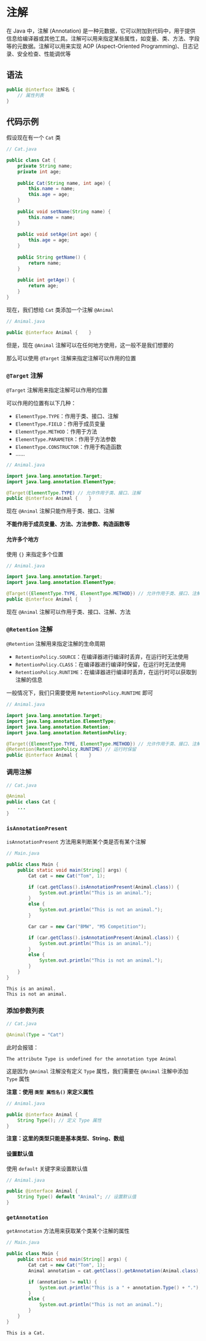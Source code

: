 # 注解

在 Java 中，注解 (Annotation) 是一种元数据，它可以附加到代码中，用于提供信息给编译器或其他工具。注解可以用来指定某些属性，如变量、类、方法、字段等的元数据。注解可以用来实现 AOP (Aspect-Oriented Programming)、日志记录、安全检查、性能调优等

## 语法

```java
public @interface 注解名 {
    // 属性列表
}
```

## 代码示例

假设现在有一个 `Cat` 类

```java
// Cat.java

public class Cat {
    private String name;
    private int age;
    
    public Cat(String name, int age) {
        this.name = name;
        this.age = age;
    }
    
    public void setName(String name) {
        this.name = name;
    }
    
    public void setAge(int age) {
        this.age = age;
    }
    
    public String getName() {
        return name;
    }
    
    public int getAge() {
        return age;
    }
}
```

现在，我们想给 `Cat` 类添加一个注解 `@Animal`

```java
// Animal.java

public @interface Animal {    }
```

但是，现在 `@Animal` 注解可以在任何地方使用，这一般不是我们想要的

那么可以使用 `@Target` 注解来指定注解可以作用的位置

### `@Target` 注解

`@Target` 注解用来指定注解可以作用的位置

可以作用的位置有以下几种：

- `ElementType.TYPE`：作用于类、接口、注解
- `ElementType.FIELD`：作用于成员变量
- `ElementType.METHOD`：作用于方法
- `ElementType.PARAMETER`：作用于方法参数
- `ElementType.CONSTRUCTOR`：作用于构造函数
- ......

```java
// Animal.java

import java.lang.annotation.Target;
import java.lang.annotation.ElementType;

@Target(ElementType.TYPE) // 允许作用于类、接口、注解
public @interface Animal {    }
```

现在 `@Animal` 注解只能作用于类、接口、注解

**不能作用于成员变量、方法、方法参数、构造函数等**

#### 允许多个地方

使用 `{}` 来指定多个位置

```java
// Animal.java

import java.lang.annotation.Target;
import java.lang.annotation.ElementType;

@Target({ElementType.TYPE, ElementType.METHOD}) // 允许作用于类、接口、注解、方法
public @interface Animal {    }
```

现在 `@Animal` 注解可以作用于类、接口、注解、方法

### `@Retention` 注解

`@Retention` 注解用来指定注解的生命周期

- `RetentionPolicy.SOURCE`：在编译器进行编译时丢弃，在运行时无法使用
- `RetentionPolicy.CLASS`：在编译器进行编译时保留，在运行时无法使用
- `RetentionPolicy.RUNTIME`：在编译器进行编译时丢弃，在运行时可以获取到注解的信息


一般情况下，我们只需要使用 `RetentionPolicy.RUNTIME` 即可

```java
// Animal.java

import java.lang.annotation.Target;
import java.lang.annotation.ElementType;
import java.lang.annotation.Retention;
import java.lang.annotation.RetentionPolicy;

@Target({ElementType.TYPE, ElementType.METHOD}) // 允许作用于类、接口、注解、方法
@Retention(RetentionPolicy.RUNTIME) // 运行时保留
public @interface Animal {    }
```

### 调用注解

```java
// Cat.java

@Animal
public class Cat {
    ...
}
```

### `isAnnotationPresent`

`isAnnotationPresent` 方法用来判断某个类是否有某个注解

```java
// Main.java

public class Main {
    public static void main(String[] args) {
        Cat cat = new Cat("Tom", 1);

        if (cat.getClass().isAnnotationPresent(Animal.class)) {
            System.out.println("This is an animal.");
        }
        else {
            System.out.println("This is not an animal.");
        }

        Car car = new Car("BMW", "M5 Competition");

        if (car.getClass().isAnnotationPresent(Animal.class)) {
            System.out.println("This is an animal.");
        }
        else {
            System.out.println("This is not an animal.");
        }
    }
}
```

```
This is an animal.
This is not an animal.
```

### 添加参数列表

```java
// Cat.java

@Animal(Type = "Cat")
```

此时会报错：

```
The attribute Type is undefined for the annotation type Animal
```

这是因为 `@Animal` 注解没有定义 `Type` 属性，我们需要在 `@Animal` 注解中添加 `Type` 属性

**注意：使用 `类型 属性名()` 来定义属性**

```java
// Animal.java

public @interface Animal {
    String Type(); // 定义 Type 属性
}
```

**注意：这里的类型只能是基本类型、String、数组**

#### 设置默认值

使用 `default` 关键字来设置默认值

```java
// Animal.java

public @interface Animal {
    String Type() default "Animal"; // 设置默认值
}
```

### `getAnnotation`

`getAnnotation` 方法用来获取某个类某个注解的属性

```java
// Main.java

public class Main {
    public static void main(String[] args) {
        Cat cat = new Cat("Tom", 1);
        Animal annotation = cat.getClass().getAnnotation(Animal.class); // 获取 Cat 类的 Animal 注解

        if (annotation != null) {
            System.out.println("This is a " + annotation.Type() + "."); // 获取注解中 Type 属性的值
        }
        else {
            System.out.println("This is not an animal.");
        }
    }
}
```

```
This is a Cat.
```
